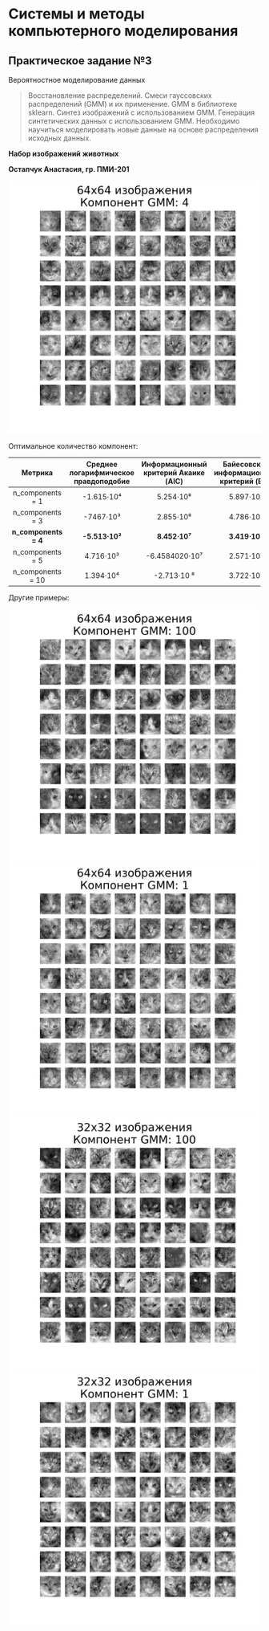 # Системы и методы компьютерного моделирования
## Практическое задание №3
Вероятностное моделирование данных

> Восстановление распределений. Смеси гауссовских распределений (GMM) и их применение.
GMM в библиотеке sklearn. Синтез изображений с использованием GMM. Генерация
синтетических данных с использованием GMM.
Необходимо научиться моделировать новые данные на основе распределения исходных
данных. 

**Набор изображений животных**

**Остапчук Анастасия, гр. ПМИ-201**


![64x64 изображения, Компонент GMM: 4](https://raw.githubusercontent.com/aniciya777/ImageSynthesisGMM/master/results/generated_64x64_4_components.png)

Оптимальное количество компонент:

|       Метрика        | Среднее логарифмическое правдоподобие | Информационный критерий Акаике (AIC) | Байесовский информационный критерий (BIC) |
|:--------------------:|:-------------------------------------:|:------------------------------------:|:-----------------------------------------:|
|   n_components = 1   |              -1.615⋅10⁴               |              5.254⋅10⁸               |                 5.897⋅10⁸                 |
|   n_components = 3   |               -7467⋅10³               |              2.855⋅10⁸               |                 4.786⋅10⁸                 |
| **n_components = 4** |            **-5.513⋅10²**             |            **8.452⋅10⁷**             |               **3.419⋅10⁸**               |
|   n_components = 5   |               4.716⋅10³               |            -6.4584020⋅10⁷            |                 2.571⋅10⁸                 |
|  n_components = 10   |               1.394⋅10⁴               |             -2.713⋅10 ⁸              |                 3.722⋅10⁸                 |

Другие примеры:

![64x64 изображения, Компонент GMM: 100](https://raw.githubusercontent.com/aniciya777/ImageSynthesisGMM/master/results/generated_64x64_100_components.png)
![64x64 изображения, Компонент GMM: 1](https://raw.githubusercontent.com/aniciya777/ImageSynthesisGMM/master/results/generated_64x64_1_components.png)
![32x32 изображения, Компонент GMM: 100](https://raw.githubusercontent.com/aniciya777/ImageSynthesisGMM/master/results/generated_32x32_100_components.png)
![32x32 изображения, Компонент GMM: 1](https://raw.githubusercontent.com/aniciya777/ImageSynthesisGMM/master/results/generated_32x32_1_components.png)
